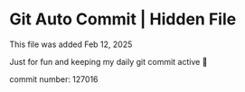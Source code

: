 # Git Auto Commit | Hidden File

This file was added Feb 12, 2025

Just for fun and keeping my daily git commit active 🤪

commit number: 127016
